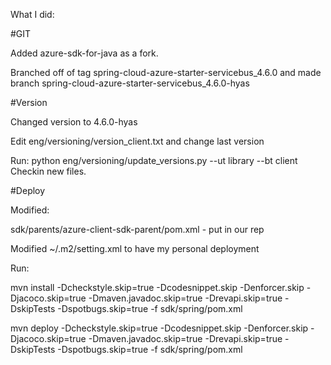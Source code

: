 What I did:

#GIT

Added azure-sdk-for-java as a fork.  

Branched off of tag spring-cloud-azure-starter-servicebus_4.6.0 and made branch spring-cloud-azure-starter-servicebus_4.6.0-hyas

#Version

Changed version to 4.6.0-hyas

Edit eng/versioning/version_client.txt and change last version

Run: python eng/versioning/update_versions.py --ut library --bt client
Checkin new files.

#Deploy

Modified:  

sdk/parents/azure-client-sdk-parent/pom.xml - put in our rep

Modified ~/.m2/setting.xml to have my personal deployment 

Run:

mvn install -Dcheckstyle.skip=true   -Dcodesnippet.skip   -Denforcer.skip   -Djacoco.skip=true   -Dmaven.javadoc.skip=true   -Drevapi.skip=true   -DskipTests   -Dspotbugs.skip=true -f sdk/spring/pom.xml

mvn deploy -Dcheckstyle.skip=true   -Dcodesnippet.skip   -Denforcer.skip   -Djacoco.skip=true   -Dmaven.javadoc.skip=true   -Drevapi.skip=true   -DskipTests   -Dspotbugs.skip=true -f sdk/spring/pom.xml
